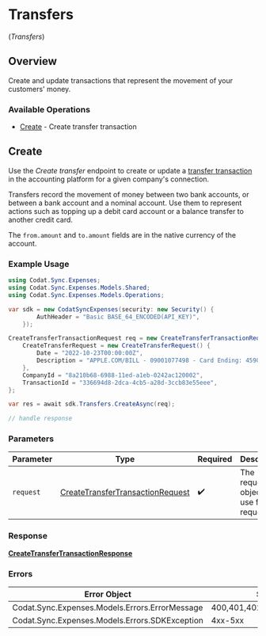 # Transfers
(*Transfers*)

## Overview

Create and update transactions that represent the movement of your customers' money.

### Available Operations

* [Create](#create) - Create transfer transaction

## Create

Use the *Create transfer* endpoint to create or update a [transfer transaction](https://docs.codat.io/sync-for-expenses-api#/schemas/TransferTransaction) in the accounting platform for a given company's connection. 

Transfers record the movement of money between two bank accounts, or between a bank account and a nominal account. Use them to represent actions such as topping up a debit card account or a balance transfer to another credit card.

The `from.amount` and `to.amount` fields are in the native currency of the account.


### Example Usage

```csharp
using Codat.Sync.Expenses;
using Codat.Sync.Expenses.Models.Shared;
using Codat.Sync.Expenses.Models.Operations;

var sdk = new CodatSyncExpenses(security: new Security() {
        AuthHeader = "Basic BASE_64_ENCODED(API_KEY)",
    });

CreateTransferTransactionRequest req = new CreateTransferTransactionRequest() {
    CreateTransferRequest = new CreateTransferRequest() {
        Date = "2022-10-23T00:00:00Z",
        Description = "APPLE.COM/BILL - 09001077498 - Card Ending: 4590",
    },
    CompanyId = "8a210b68-6988-11ed-a1eb-0242ac120002",
    TransactionId = "336694d8-2dca-4cb5-a28d-3ccb83e55eee",
};

var res = await sdk.Transfers.CreateAsync(req);

// handle response
```

### Parameters

| Parameter                                                                                       | Type                                                                                            | Required                                                                                        | Description                                                                                     |
| ----------------------------------------------------------------------------------------------- | ----------------------------------------------------------------------------------------------- | ----------------------------------------------------------------------------------------------- | ----------------------------------------------------------------------------------------------- |
| `request`                                                                                       | [CreateTransferTransactionRequest](../../Models/Operations/CreateTransferTransactionRequest.md) | :heavy_check_mark:                                                                              | The request object to use for the request.                                                      |


### Response

**[CreateTransferTransactionResponse](../../Models/Operations/CreateTransferTransactionResponse.md)**
### Errors

| Error Object                                   | Status Code                                    | Content Type                                   |
| ---------------------------------------------- | ---------------------------------------------- | ---------------------------------------------- |
| Codat.Sync.Expenses.Models.Errors.ErrorMessage | 400,401,402,403,404,429,500,503                | application/json                               |
| Codat.Sync.Expenses.Models.Errors.SDKException | 4xx-5xx                                        | */*                                            |
